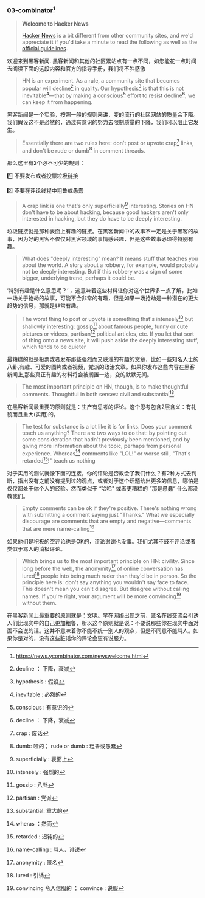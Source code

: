 ### 03-combinator[^0]

>**Welcome to Hacker News**
>
>[Hacker News](http://news.ycombinator.com/) is a bit different from other community sites, and we'd appreciate it if you'd take a minute to read the following as well as the [official guidelines](https://news.ycombinator.com/newsguidelines.html).

欢迎来到黑客新闻.
黑客新闻和其他的社区累站点有一点不同，如您能花一点时间去阅读下面的这段内容和官方的指导手册，我们将不胜感激

>HN is an experiment. As a rule, a community site that becomes popular will decline[^1] in quality. Our hypothesis[^2] is that this is not inevitable[^3]—that by making a conscious[^4] effort to resist decline[^1], we can keep it from happening.

黑客新闻是一个实验，按照一般的规则来讲，变的流行的社区网站的质量会下降。我们假设这不是必然的，通过有意识的努力去限制质量的下降，我们可以阻止它发生。

> Essentially there are two rules here: don't post or upvote crap[^5] links, and don't be rude or dumb[^6] in comment threads.

那么这里有2个必不可少的规则：

:one: 不要发布或者投票垃圾链接

:two: 不要在评论线程中粗鲁或愚蠢

> A crap link is one that's only superficially[^7] interesting. Stories on HN don't have to be about hacking, because good hackers aren't only interested in hacking, but they do have to be deeply interesting.

垃圾链接就是那种表面上有趣的链接。在黑客新闻中的故事不一定是关于黑客的故事，因为好的黑客不仅仅对黑客领域的事情感兴趣，但是这些故事必须得特别有趣。

> What does "deeply interesting" mean? It means stuff that teaches you about the world. A story about a robbery, for example, would probably not be deeply interesting. But if this robbery was a sign of some bigger, underlying trend, perhaps it could be.

‘特别有趣是什么意思呢？’ ，这意味着这些材料让你对这个世界多一点了解，比如一场关于抢劫的故事，可能不会非常的有趣，但是如果一场抢劫是一种潜在的更大趋势的信号，那就是非常有趣。

> The worst thing to post or upvote is something that's intensely[^8] but shallowly interesting: gossip[^9] about famous people, funny or cute pictures or videos, partisan[^10] political articles, etc. If you let that sort of thing onto a news site, it will push aside the deeply interesting stuff, which tends to be quieter

最糟糕的就是投票或者发布那些强烈而又肤浅的有趣的文章，比如一些知名人士的八卦,有趣、可爱的图片或者视频，党派的政治文章。如果你发布这些内容在黑客新闻上,那些真正有趣的材料将会被搁置一边，变的默默无闻。

> The most important principle on HN, though, is to make thoughtful comments. Thoughtful in both senses: civil and substantial[^11].

在黑客新闻最重要的原则就是：生产有思考的评论。这个思考包含2层含义：有礼貌而且重大(实用)的。

>The test for substance is a lot like it is for links. Does your comment teach us anything? There are two ways to do that: by pointing out some consideration that hadn't previously been mentioned, and by giving more information about the topic, perhaps from personal experience. Whereas[^12] comments like "LOL!" or worse still, "That's retarded[^13]!" teach us nothing

对于实用的测试就像下面的连接，你的评论是否教会了我们什么？有2种方式去判断，指出没有之前没有提到过的观点，或者对于这个话题给出更多的信息，哪怕是仅仅都处于你个人的经验。然而类似于 “哈哈" 或者更糟糕的 ”那是愚蠢“ 什么都没教我们。

> Empty comments can be ok if they're positive. There's nothing wrong with submitting a comment saying just "Thanks." What we especially discourage are comments that are empty and negative—comments that are mere name-calling[^14]

如果他们是积极的空评论也是OK的，评论谢谢也没事。我们尤其不鼓不评论或者类似于骂人的消极评论。

> Which brings us to the most important principle on HN: civility. Since long before the web, the anonymity[^15] of online conversation has lured[^16] people into being much ruder than they'd be in person. So the principle here is: don't say anything you wouldn't say face to face. This doesn't mean you can't disagree. But disagree without calling names. If you're right, your argument will be more convincing[^17] without them.

在黑客新闻上最重要的原则就是：文明。早在网络出现之前，匿名在线交流会引诱人们比现实中的自己更加粗鲁，所以这个原则就是说：不要说那些你在现实中面对面不会说的话。这并不意味着你不能不统一别人的观点，但是不同意不能骂人。如果你是对的，没有这些脏话你的评论会更有说服力。



[^0]: https://news.ycombinator.com/newswelcome.html
[^1]:decline ： 下降，衰减
[^2]: hypothesis : 假设
[^3]: inevitable : 必然的
[^4]: conscious : 有意识的
[^5]: crap : 废话
[^6]: dumb: 哑的； rude or dumb : 粗鲁或愚蠢
[^7]: superficially : 表面上
[^8]: intensely : 强烈的
[^9]: gossip : 八卦
[^10]: partisan : 党派
[^11]: substantial: 重大的

[^12]: wheras ：然而
[^13]: retarded :  迟钝的 
[^14]: name-calling : 骂人，诽谤
[^15]: anonymity : 匿名
[^16]:lured : 引诱
[^17]: convincing  令人信服的 ； convince : 说服

